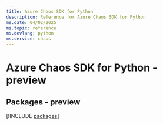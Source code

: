 ```yaml
---
title: Azure Chaos SDK for Python
description: Reference for Azure Chaos SDK for Python
ms.date: 04/02/2025
ms.topic: reference
ms.devlang: python
ms.service: chaos
---
```

# Azure Chaos SDK for Python - preview
## Packages - preview
[!INCLUDE [packages](chaos-index.md)]